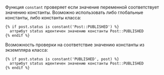 Функция ```constant``` проверяет если значение переменной соответствует значению константы. Возможно использовать либо глобальные константы, либо константы класса:

```twig
{% if post.status is constant('Post::PUBLISHED') %}
  аттрибут status идентичен значению константы Post::PUBLISHED
{% endif %}
```

Возможность проверки на соответствие значению константы из экземпляра класса:

```twig
{% if post.status is constant('PUBLISHED', post) %}
  аттрибут status идентичен значению константы Post::PUBLISHED
{% endif %}
```
